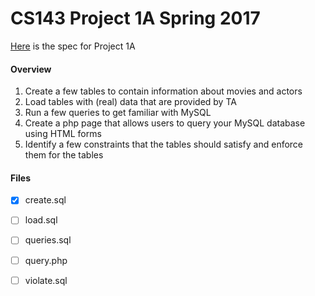 # CS143 Project 1A Spring 2017

[Here](http://yellowstone.cs.ucla.edu/cs143/project/project1A.html) is the spec for Project 1A

#### Overview

1. Create a few tables to contain information about movies and actors
2. Load tables with (real) data that are provided by TA
3. Run a few queries to get familiar with MySQL
4. Create a php page that allows users to query your MySQL database using HTML forms
5. Identify a few constraints that the tables should satisfy and enforce them for the tables

#### Files

- [x] create.sql
- [ ] load.sql
- [ ] queries.sql
- [ ] query.php
- [ ] violate.sql

